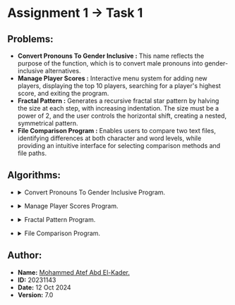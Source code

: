 # **Assignment 1 -> Task 1**


## **Problems:**
- **Convert Pronouns To Gender Inclusive :** This name reflects the purpose of the function, which is to convert male pronouns into gender-inclusive alternatives.
- **Manage Player Scores :** Interactive menu system for adding new players, displaying the top 10 players, searching for a player's highest score, and exiting the program.
- **Fractal Pattern :** Generates a recursive fractal star pattern by halving the size at each step, with increasing indentation. The size must be a power of 2, and the user controls the horizontal shift, creating a nested, symmetrical pattern.
- **File Comparison Program :** Enables users to compare two text files, identifying differences at both character and word levels, while providing an intuitive interface for selecting comparison methods and file paths.


## **Algorithms:**

- <details>
    <summary>Convert Pronouns To Gender Inclusive Program. </summary>
    Here’s a detailed explanation of how the `maleAndFemale` function works:

    ### **Function Breakdown**:
    
    #### 1. **Punctuations Function**:
    Before diving into the main function, the helper function `Punctuations` is important to understand:
    
    ```cpp
    string Punctuations(string& str) {
        string result = "";
        for (int i = 0; i < str.size(); ++i) {
            if (ispunct(str[i])) {
                result += str[i];               // Collect punctuation.
                str.erase(str.begin() + i);      // Remove punctuation from original string.
                i--;                             // Adjust the index after deletion.
            }
        }
        return result;                           // Return the extracted punctuation.
    }
    ```
    
    - **Purpose**: This function removes punctuation from a string, stores it, and returns it while modifying the original string to remove the punctuation marks.
      - **Example**: If the input is `"He,"`, the function returns `","` and modifies the input string to `"He"`.

    #### 2. **maleAndFemale Function**:
    ```cpp
    string maleAndFemale(string str) {
        vector<string> arr;
        string init = "", result = "";
    
        // Adding the words to the vector and removing spaces.
        for (int i = 0; i < str.size(); ++i) {
            if (isspace(str[i])) {
                arr.push_back(init);       // Store each word in the array 'arr'.
                init.clear();              // Clear 'init' for the next word.
            }
            else init += str[i];           // Build the word until a space is found.
        }
        if (!init.empty()) arr.push_back(init);  // Add the last word, if any.
    
        // This loop replaces male pronouns with gender-inclusive alternatives
        // and builds the final result string.
        for (int i = 0; i < arr.size(); ++i) {
            string mark = Punctuations(arr[i]);  // Extract punctuation.
    
            // Check and replace male pronouns with gender-inclusive forms.
            if (arr[i] == "He" || arr[i] == "he") arr[i] += " or she";
            else if (arr[i] == "His" || arr[i] == "his") {
                arr[i] += " or her";
                if (!mark.empty()) arr[i] += 's';  // If "his" had punctuation like "his'", add "s".
            }
            else if (arr[i] == "Him" || arr[i] == "him") arr[i] += " or her";
            else if (arr[i] == "Himself" || arr[i] == "himself") arr[i] += " or herself";
    
            // Add punctuation back to the modified word.
            if (!mark.empty()) arr[i] += mark;
    
            // Append the processed word to the result.
            result += arr[i];
    
            // Add space between words.
            if (i != arr.size() - 1) result += " ";
        }
        return result;  // Return the fully constructed result.
    }
    ```
    
    ### **Step-by-Step Explanation**:
    
    1. **Splitting the String into Words**:
       ```cpp
       for (int i = 0; i < str.size(); ++i) {
           if (isspace(str[i])) {
               arr.push_back(init);       // Add the word to the array.
               init.clear();              // Clear 'init' for the next word.
           }
           else init += str[i];           // Build up a word character by character.
       }
       if (!init.empty()) arr.push_back(init);  // Add the last word if any.
       ```
        - The input string is processed character by character. Each word is built up (`init`), and once a space is found, the word is added to the `arr` vector.
        - This process effectively splits the string into individual words (stored in `arr`).
        - After the loop, the last word is added to the array if it exists.
    
    2. **Processing Each Word for Gender-Neutral Replacement**:
       ```cpp
       for (int i = 0; i < arr.size(); ++i) {
           string mark = Punctuations(arr[i]);  // Extract any punctuation.
    
           // Check if the current word is a male pronoun and replace accordingly.
           if (arr[i] == "He" || arr[i] == "he") arr[i] += " or she";
           else if (arr[i] == "His" || arr[i] == "his") {
               arr[i] += " or her";
               if (!mark.empty()) arr[i] += 's';  // Handle possessive 'his' punctuation.
           }
           else if (arr[i] == "Him" || arr[i] == "him") arr[i] += " or her";
           else if (arr[i] == "Himself" || arr[i] == "himself") arr[i] += " or herself";
    
           // Reattach punctuation.
           if (!mark.empty()) arr[i] += mark;
    
           // Add the processed word to the result string.
           result += arr[i];
    
           // Add a space between words, except after the last word.
           if (i != arr.size() - 1) result += " ";
       }
       ```
        - For each word in `arr`, the function first extracts and removes any punctuation using the `Punctuations` function.
        - The word is then checked to see if it matches any of the male pronouns:
            - "He" → "he or she"
            - "His" → "his or her" (possessive form also handles cases like "his'")
            - "Him" → "him or her"
            - "Himself" → "himself or herself"
        - After processing the pronouns, any punctuation previously extracted is reattached.
        - The word is then added to the final result string (`result`), with spaces added between words, except after the last word.
    
    ### **Example**:
    
    **Input**:
    ```cpp
    "He gave him his book."
    ```
    
    **Processing**:
    - Splitting the string into words: `["He", "gave", "him", "his", "book."]`
      - Replacing pronouns:
          - "He" → "He or she"
          - "him" → "him or her"
          - "his" → "his or her"
      - Reattaching punctuation:
          - "book." retains the period (".").
    
    **Final Output**:
    ```cpp
    "He or she gave him or her his or her book."
    ```
</details>

- <details>
    <summary>Manage Player Scores Program.</summary>
    Here’s a more detailed explanation of each function, including the subtle aspects, assumptions, and logic used:

    ### 1. **`void addNewPlayer` Function**
    
    ```cpp
    void addNewPlayer(vector<pair<string, int>>& players, string newPlayer = "", int newScore = 0) {
        players.emplace_back(newPlayer, newScore);
    
        sort(players.begin(), players.end(), [](auto& a, auto& b) {
            return a.second != b.second ? a.second > b.second : a.first < b.first;
        });
        if (players.size() > 10) players.pop_back();
        cout << "Added Successfully." << endl << endl;
    }
    ```
    
    #### Purpose:
    - **Add a new player with their score** into the list of players, **sort the list**, and **limit it to the top 10 players**.
    
    #### Key Details:
    1. **`players.emplace_back(newPlayer, newScore)`**:
        - This adds the new player (with name `newPlayer` and score `newScore`) to the `players` vector. The `emplace_back` function constructs the pair `newPlayer` and `newScore` directly in place, avoiding unnecessary copy or move operations, making it more efficient than `push_back` when adding pairs.
    
       2. **`sort` Function**:
           - After adding the player, the list is sorted by:
               1. **Score (Descending)**: Players with higher scores come first. The comparison `a.second > b.second` ensures that higher scores have priority.
               2. **Name (Ascending)**: In the case where two players have the same score, they are sorted by name in alphabetical order. The comparison `a.first < b.first` handles this. This ensures a deterministic order for players with the same score.
    
       3. **Limit to Top 10**:
           - If the list exceeds 10 players, the last player (the one with the lowest score) is removed with `players.pop_back()`.
    
       4. **Output**:
           - A confirmation message `"Added Successfully."` is printed.
    
    #### Assumptions:
    - **Scores are unique**: Players have unique scores; however, if there are ties in the scores, alphabetical order is used to break the tie.
      - **No validation**: This function does not validate the player name or score (e.g., it assumes the inputs are valid).
    
    ### 2. **`void printTop10` Function**
    
    ```cpp
    void printTop10(vector<pair<string, int>>& players) {
        cout << "The Top 10 are:" << endl;
        for(auto &[player, score] : players) {
            cout << "  - " << player << " -> " << score << endl;
        }
        cout << endl;
    }
    ```
    
    #### Purpose:
    - **Print the top 10 players and their scores** from the `players` list.
    
    #### Key Details:
    1. **Header**:
        - Prints `"The Top 10 are:"` to indicate the start of the list.
    
       2. **Range-based `for` loop**:
           - The loop iterates through the `players` vector. The C++ structured binding (`auto &[player, score]`) is used here to directly access each player's name (`player`) and their score (`score`).
    
       3. **Output**:
           - For each player, it prints their name followed by their score in the format: `"  - <player> -> <score>"`.
    
       4. **If Fewer Than 10 Players**:
           - If there are fewer than 10 players in the list, it prints all available players.
    
    ### 3. **`void searchPlayer` Function**
    
    ```cpp
    void searchPlayer(vector<pair<string, int>>& players, string newPlayer = "") {
        bool found = false;
        for(auto &[player, score] : players) {
            if (newPlayer == player) {
                cout << "The " << newPlayer << "'s highest score = " << score << endl << endl;
                found = true;
                break;
            }
        }
        if (!found) cout << "This Player Doesn't Exist..." << endl << endl;
    }
    ```
    
    #### Purpose:
    - **Search for a specific player** by their name and display their highest score.
    
    #### Key Details:
    1. **Search Loop**:
        - A range-based `for` loop iterates over the `players` list. For each player, it checks if the player's name (`player`) matches the searched name (`newPlayer`).
    
       2. **Player Found**:
           - If the player is found (`newPlayer == player`), it prints `"The <newPlayer>'s highest score = <score>"` and sets the flag `found = true`. The loop then breaks out after finding the first match (since player names are unique).
    
       3. **Player Not Found**:
           - If the loop completes and no match is found (`found` remains `false`), it prints `"This Player Doesn't Exist..."`.
    
    #### Assumptions:
    - **Unique Player Names**: Player names are assumed to be unique, so once a match is found, it exits.
    
    ### 4. **`void playerScores` Function (Main Menu)**
    
    ```cpp
    void playerScores(vector<pair<string, int>>& players) {
        cout << setw(40) << "Welcome To Manage Player Scores Program." << endl << endl;
        while (true) {
            cout << "Please select an option by entering the corresponding number to proceed." << endl;
            cout << " (1) Add a new player and score." << endl;
            cout << " (2) Print the top 10 players." << endl;
            cout << " (3) Find the highest score to specific player." << endl;
            cout << " (4) Exit program." << endl;
            cout << "Enter Your Choice :";
            string menuChoice; getline(cin, menuChoice);
            cout << endl;
    
            if (menuChoice == "1") {
                cout << "Enter the player's name :";
                string newPlayer; getline(cin, newPlayer);
                string oldScore;
                while (true) {
                    cout << "Enter the player's score :";
                    getline(cin, oldScore);
                    if (isNumber(oldScore)) {
                        int newScore = stoi(oldScore);
                        addNewPlayer(players, newPlayer, newScore);
                        break;
                    }
                    else cout << "Enter A Valid Number (No Chars, No Punctuations and No Spaces)..." << endl << endl;
                }
            }
    
            else if (menuChoice == "2") {
                if (players.empty()) cout << "There Are No Players On The List." << endl << endl;
                else printTop10(players);
            }
    
            else if (menuChoice == "3") {
                if (players.empty()) cout << "There Are No Players On The List." << endl << endl;
                else {
                    cout << "Enter the player's name :";
                    string newPlayer; getline(cin, newPlayer);
                    searchPlayer(players, newPlayer);
                }
            }
    
            else if (menuChoice == "4") {
                cout << " ===>> Thanks For Using Manage Player Scores Program..." << endl;
                cout << endl;
                break;
            }
    
            else cout << "Please Enter A Valid Choice (from 1 to 4)..." << endl << endl;
        }
    }
    ```
    
    #### Purpose:
    - **Main menu to manage player scores**: This function provides a menu-driven interface for adding players, printing the top 10, searching for a player, and exiting the program.
    
    #### Key Details:
    1. **Menu Loop**:
        - The `while (true)` loop runs indefinitely, showing a menu with options until the user selects "Exit" (`menuChoice == "4"`).
    
       2. **Option 1: Add New Player**:
           - Prompts for the player's name and score.
           - Uses a helper function `isNumber()` (not shown) to validate the score input (ensures it’s a valid number).
           - Calls `addNewPlayer()` to add the player to the list.
    
       3. **Option 2: Print Top 10**:
           - Calls `printTop10()` to display the top players if the list is not empty. If the list is empty, it prints `"There Are No Players On The List."`.
    
       4. **Option 3: Search Player**:
           - Prompts for the player's name and calls `searchPlayer()` to display the highest score for the player. If the list is empty, it prints a message indicating there are no players.
    
       5. **Option 4: Exit**:
           - Exits the program by breaking out of the loop and printing a farewell message.
    
       6. **Invalid Input Handling**:
           - If the user enters an invalid menu choice (i.e., not "1", "2", "3", or "4"), the program prints an error message and asks for valid input.
    
</details>

- <details>
    <summary>Fractal Pattern Program.</summary>
    Here’s a detailed explanation of the functions and their underlying logic:

    ### 1. **`void pattern(int n, int i)`**
    
    This function recursively generates and prints the fractal pattern using stars (`*`). Here’s a detailed breakdown of how it works:
    
    - **Parameters**:
        - `n`: The number of stars to print in the current row.
        - `i`: Controls the indentation (shifting) of each row using spaces.
    
    #### Step-by-Step Explanation:
    - **Base Case**:
      ```cpp
      if (n <= 0) return;
      ```
      If `n` is less than or equal to 0, the function returns immediately without printing anything, which serves as the base case for recursion.
    
      - **Recursive Call**:
        ```cpp
        pattern(n/2, i);
        ```
        The function calls itself with `n` halved (`n/2`) and the same indentation (`i`). This causes the pattern to be drawn recursively for smaller values of `n`, starting from the top-most rows.
    
      - **Indentation**:
        ```cpp
        cout << string(i*2, ' ');
        ```
        This line prints spaces to shift the current row. The number of spaces printed is controlled by the value of `i`, multiplied by 2. The more recursive calls are made, the further the indentation shifts.
    
      - **Printing Stars**:
        ```cpp
        for (int j = 0; j < n; ++j) {
            j != n-1 ? cout << "* " : cout << "*\n";
        }
        ```
        This loop prints `n` stars. The ternary operator is used to print a space (`* `) after each star except for the last star in the row, which is followed by a newline (`* \n`).
    
      - **Recursive Call (Lower Half)**:
        ```cpp
        pattern(n/2, i+(n/2));
        ```
        This recursive call draws the lower half of the pattern with `n/2` stars, but with additional indentation (`i + n/2`). This creates a fractal structure where each level of recursion adds more rows of stars, with increasing indentation.
    
    ### 2. **`void fractalPattern()`**
    
    This function handles the user interaction, taking input from the user to draw the fractal pattern based on their choice. It contains the main menu system and user input validation.
    
    #### Step-by-Step Explanation:
    - **Program Welcome Message**:
      ```cpp
      cout << setw(40) << "Welcome To Fractal Pattern Program." << endl << endl;
      ```
      This prints a centered welcome message using the `setw(40)` function from the `iomanip` library to center the text.
    
      - **Main Loop**:
        The program continuously prompts the user to either draw a new pattern or exit the program, using a `while (true)` loop until the user chooses to exit.
    
      - **User Choices**:
        The program provides two options:
          - Option 1 (`menuChoice == "1"`): Draw a new fractal pattern.
          - Option 2 (`menuChoice == "2"`): Exit the program.
    
      - **Pattern Drawing**:
        When the user selects option 1, the program:
          - Prompts the user to input the **size** of the pattern (`oldSize`).
          - Validates the size to ensure it is a power of 2 (i.e., `2^n`), using the condition `log2(size) == int(log2(size))`.
          - If valid, it prompts for the number of **spaces** to shift the pattern (`oldSpaces`).
          - Once both inputs are validated, the function `pattern(size, spaces/2)` is called to draw the fractal pattern.
    
      - **Input Validation**:
        The inputs are validated using a helper function `isNumber()` (not included in the code snippet) that checks if the user's input consists only of valid digits (i.e., no characters, punctuations, or spaces).
    
      - **Exiting the Program**:
        If the user selects option 2, the program displays a thank-you message and exits the loop.
    
    ### Key Concepts:
    1. **Recursion**:
       The `pattern()` function is recursive, calling itself twice at each step—once for the top half and once for the bottom half of the fractal pattern. The recursion continues until the base case `n <= 0` is reached.
    
    2. **Fractal Pattern**:
       The stars are printed in a fractal-like structure, where the size (`n`) of the pattern at each level of recursion decreases by half (`n/2`), creating a visually recursive pattern.
    
    3. **User Input**:
       The `fractalPattern()` function takes the user's input for the size and spaces to customize the pattern's appearance, ensuring the size is a power of 2 for the fractal structure to work correctly.
    
    ### Example Output:
    For example, if the user enters `n = 4` and `i = 2`, the output might look like this:
    ```
      *
      * *
        *
      * * * *
          *
          * *
            *
    ```

    The stars are drawn recursively, and each row has more indentation than the previous one.

</details>

- <details>
    <summary>File Comparison Program.</summary>
    Here’s a detailed explanation of the functions and their underlying logic:
  
    ### 1. `indexWord` Function
    
    This function finds the index of a specified word within a string.
    
    **Detailed Explanation:**
    
    - **Purpose:** To find the position of a word in a string, measured by how many words precede it.
    
      - **Parameters:**
          - `string str`: This is the input string (e.g., a line from a text file).
          - `string word`: This is the word whose index we want to find within `str`.
    
      - **Process:**
          - **Initialization:**
              - The `index` variable is initialized to `0`. This variable tracks the word count as we traverse the string.
          - **Outer Loop (`for`):**
              - The loop iterates over each character in the string using its index `i`.
          - **Character Match Check:**
              - When the first character of the `word` matches the current character in the string (`str[i] == word[0]`):
                  - A nested loop starts (`while`) to check if the subsequent characters of `str` and `word` match.
                  - If all characters match, it means the entire word was found.
                  - If the match is complete (`j == word.size()`), the function returns the current index.
          - **Space Handling:**
              - If a space character is encountered (`if (str[i] == ' ')`), the word index is incremented (`index++`), indicating that we have moved to the next word.
          - **Return Value:**
              - If the loop completes without finding the word, `-1` is returned to signify that the word was not found.
    
    **Code Implementation:**
    ```cpp
    int indexWord(string str, string word) {
        int index = 0;
        for (int i = 0; i < str.size(); ++i) {
            if (str[i] == word[0]) {
                int j = 0;
                while (j < word.size() && i < str.size() && str[i] == word[j]) {
                    i++, j++;
                }
                if (j == word.size()) return index; // Word found
            }
            if (str[i] == ' ') index++; // Increment index for words
        }
        return -1; // Word not found
    }
    ```
    
    ### 2. `mergeVectors` Function
    
    This function merges two vectors of pairs, where each pair contains a line number and a word.
    
    **Detailed Explanation:**
    
    - **Purpose:** To combine two vectors of word pairs into one.
    
      - **Parameters:**
          - `vector<pair<int, string>>& arr1`: The first vector containing pairs of line numbers and words.
          - `vector<pair<int, string>>& arr2`: The second vector to be merged.
    
      - **Process:**
          - A new empty vector `result` is initialized.
          - The function loops through both `arr1` and `arr2`, appending each pair from both vectors to `result`.
          - Finally, it returns the combined vector.
    
    **Code Implementation:**
    ```cpp
    vector<pair<int, string>> mergeVectors(vector<pair<int, string>>& arr1, vector<pair<int, string>>& arr2) {
        vector<pair<int, string>> result; // Resulting vector
        for(auto &pair : arr1) result.push_back(pair); // Adding pairs from arr1
        for(auto &pair : arr2) result.push_back(pair); // Adding pairs from arr2
        return result; // Merged vector
    }
    ```
    
    ### 3. `splitWords` Function
    
    This function splits a given string into words and stores them alongside their respective line numbers in a vector.
    
    **Detailed Explanation:**
    
    - **Purpose:** To break a line of text into individual words, capturing each word with its line number.
    
      - **Parameters:**
          - `int num`: The line number associated with the words.
          - `string& str`: The string to be split into words.
    
      - **Process:**
          - The function initializes an empty vector `words` to store pairs of line numbers and words.
          - It uses a temporary string `word` to build each word:
              - As it iterates through each character in `str`:
                  - If the character is not a space, it appends it to `word`.
                  - When a space is encountered, it checks if `word` is non-empty:
                      - If it is, it adds the current `word` and the associated line number to `words`.
                      - Then it clears `word` to prepare for the next word.
          - After the loop, it checks if `word` is still non-empty (for the last word) and adds it to `words`.
          - Finally, it returns the vector of word pairs.
    
    **Code Implementation:**
    ```cpp
    vector<pair<int, string>> splitWords(int num, string& str) {
        vector<pair<int, string>> words; // Vector to hold word pairs
        string word; // Temporary string for current word
        for (char i : str) {
            if (!isspace(i)) word += i; // Build word character by character
            else {
                if (!word.empty()) { // If space found and word is not empty
                    words.emplace_back(num, word); // Add word with line number
                    word.clear(); // Clear for next word
                }
            }
        }
        if (!word.empty()) words.emplace_back(num, word); // Last word check
        return words; // Return vector of word pairs
    }
    ```
    
    ### 4. `readFromTextFile` Function
    
    This function reads two text files and compares their content based on the chosen comparison type.
    
    **Detailed Explanation:**
    
    - **Purpose:** To perform a comparison between two text files either character by character or word by word.
    
      - **Parameters:**
          - `string protoType`: Specifies the type of comparison ("Char" for character comparison, "String" for word comparison).
          - `string& firstFilePath`: The path to the first text file.
          - `string& secondFilePath`: The path to the second text file.
    
      - **Process:**
          - It opens both files using `ifstream`. If either file fails to open, an error message is displayed.
          - If both files are open:
              - **Character Comparison:**
                  - It reads both files line by line. If any line differs, it outputs the line number and the differing lines.
                  - If both files reach EOF without differences, it declares them identical.
              - **Word Comparison:**
                  - It reads each file line by line, splits lines into words using `splitWords`, and stores them in two separate vectors.
                  - If the vectors have different sizes, it indicates the files are not the same size.
                  - If they are the same size, it compares each word in the vectors:
                      - If a difference is found, it uses `indexWord` to find the position of the differing word and outputs relevant details.
                  - If all words match, it declares the files identical.
          - The function concludes by closing both files.
    
    **Code Implementation:**
    ```cpp
    void readFromTextFile(string protoType, string& firstFilePath, string& secondFilePath) { 
        ifstream file1(firstFilePath);
        ifstream file2(secondFilePath);
        string line1, line2;
        
        if (file1.is_open() && file2.is_open()) {
            // Character comparison logic
            if (protoType == "Char") {
                int lineNum = 0;
                while (getline(file1, line1) && getline(file2, line2)) {
                    lineNum++;
                    if (line1 != line2) {
                        cout << "The Difference found at line " << lineNum << ":\n";
                        cout << " - File 1: " << line1 << endl;
                        cout << " - File 2: " << line2 << endl << endl;
                        return; // Exit on first difference found
                    }
                }
                // Check if both files reached EOF
                if (file1.eof() && file2.eof()) cout << "The Two Files Are Identical (Character by character)..." << endl << endl;
                else cout << "The Two Files Are Not The Same Size..." << endl << endl;
            }
            // Word comparison logic
            else if (protoType == "String") {
                vector<pair<int ,string>> words1, words2; // Vectors for words
                int numLine = 0;
    
                // Read and split words from first file
                while (getline(file1, line1)) {
                    numLine++;
                    vector<pair<int ,string>> wordsInLine = splitWords(numLine, line1);
                    words1 = mergeVectors(words1, wordsInLine); // Merge words
                }
    
                numLine = 0; // Reset line number for second file
                // Read and split words from second file
                while (getline(file2, line2)) {
                    numLine++;
                    vector<pair<int ,string>> wordsInLine = splitWords(numLine, line2);
                    words2 = mergeVectors(words2, wordsInLine); // Merge words
                }
    
                // Size comparison of words
                if (words1.size() != words2.size()) {
                    cout << words1.size() << " " << words2.size() << endl;
                    cout << "The Two Files Are Not The Same Size..." << endl << endl;
                    return;
                }
    
                // Compare words
                for (int i = 0; i < words1.size(); ++i) {
                    if (words1[i].second != words2[i].
    
    second) { // If words are different
                        int position = indexWord(line1, words2[i].second); // Get position of differing word
                        cout << "Difference found at line " << words1[i].first << ", word position " << position << ":\n";
                        cout << " - File 1: " << words1[i].second << endl;
                        cout << " - File 2: " << words2[i].second << endl << endl;
                    }
                }
                cout << "The Two Files Are Identical (Word by word)..." << endl << endl;
            }
            // Close the files
            file1.close();
            file2.close();
        } else {
            cout << "Error opening one of the files..." << endl;
        }
    }
    ```
    
    ### 5. `fileComparison` Function
    
    This function orchestrates the user interaction, guiding them through the comparison process.
    
    **Detailed Explanation:**
    
    - **Purpose:** To facilitate user input and manage file comparison operations.
    
      - **Process:**
          - It welcomes the user and displays a menu of options:
              1. Compare files character by character.
              2. Compare files word by word.
              3. Exit the program.
          - The program enters a loop that continues until the user chooses to exit.
          - Based on the user’s selection:
              - If they choose option 1, it prompts them to enter file paths for character comparison and calls `readFromTextFile` with `"Char"`.
              - If option 2 is selected, it prompts for file paths for word comparison and calls `readFromTextFile` with `"String"`.
              - If option 3 is selected, the loop breaks, effectively exiting the program.
          - If an invalid choice is made, it prompts the user to enter a valid option.
    
    **Code Implementation:**
    ```cpp
    void fileComparison() {
        cout << setw(40) << "Welcome To File Comparison Program." << endl << endl;
        while (true) {
            cout << "Please select an option by entering the corresponding number to proceed." << endl;
            cout << "1. Compare files character by character." << endl;
            cout << "2. Compare files word by word." << endl;
            cout << "3. Exit." << endl;
            string menuChoice;
            cin >> menuChoice; // User choice input
    
            if (menuChoice == "1") {
                string firstFilePath, secondFilePath;
                cout << "Enter the path for the first file: ";
                cin >> firstFilePath;
                cout << "Enter the path for the second file: ";
                cin >> secondFilePath;
                readFromTextFile("Char", firstFilePath, secondFilePath); // Character comparison
            }
            else if (menuChoice == "2") {
                string firstFilePath, secondFilePath;
                cout << "Enter the path for the first file: ";
                cin >> firstFilePath;
                cout << "Enter the path for the second file: ";
                cin >> secondFilePath;
                readFromTextFile("String", firstFilePath, secondFilePath); // Word comparison
            }
            else if (menuChoice == "3") {
                cout << "Exiting program..." << endl;
                break; // Exit loop
            }
            else cout << "Please Enter A Valid Choice (from 1 to 3)..." << endl << endl; // Invalid input handling
        }
    }
    ```
    
    ### Summary of Functionality
    
    - **User Interaction:** The program starts by welcoming the user and presenting options for file comparison.
      - **File Handling:** It reads the contents of the specified files, ensuring that they are opened successfully before proceeding with comparisons.
      - **Comparison Logic:** Depending on the user's choice, the program performs character-by-character or word-by-word comparisons, outputting any differences found along with their context.
      - **Output:** It clearly communicates the results of the comparisons, informing the user whether the files are identical or detailing the differences found.
      - **Error Handling:** The program accounts for potential errors, such as failing to open files or invalid user inputs, providing appropriate feedback to the user.
</details>


## **Author:**
- **Name:** [Mohammed Atef Abd El-Kader.](https://github.com/Mohammed-3tef)
- **ID:** 20231143
- **Date:** 12 Oct 2024
- **Version:** 7.0